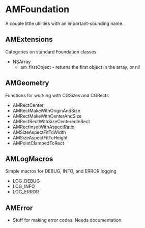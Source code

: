 # AMFoundation

A couple little utilities with an important-sounding name.

## AMExtensions

Categories on standard Foundation classes

 * NSArray
   * am_firstObject - returns the first object in the array, or nil

## AMGeometry

Functions for working with CGSizes and CGRects

 * AMRectCenter
 * AMRectMakeWithOriginAndSize
 * AMRectMakeWithCenterAndSize
 * AMRectRectWithSizeCenteredInRect
 * AMRectInsetWithAspectRatio
 * AMSizeAspectFitToWidth
 * AMSizeAspectFitToHeight
 * AMPointClampedToRect

## AMLogMacros

Simple macros for DEBUG, INFO, and ERROR logging

 * LOG_DEBUG
 * LOG_INFO
 * LOG_ERROR

## AMError

 * Stuff for making error codes. Needs documentation.
